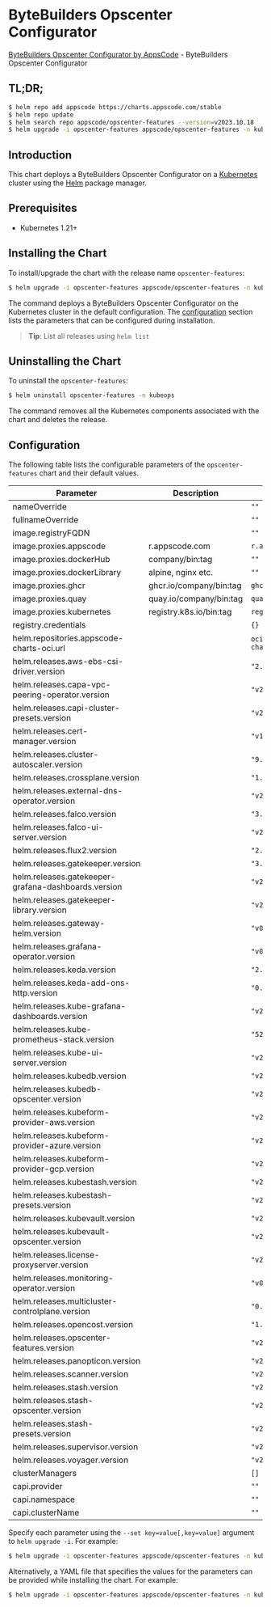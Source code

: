 # ByteBuilders Opscenter Configurator

[ByteBuilders Opscenter Configurator by AppsCode](https://github.com/bytebuilders/installer) - ByteBuilders Opscenter Configurator

## TL;DR;

```bash
$ helm repo add appscode https://charts.appscode.com/stable
$ helm repo update
$ helm search repo appscode/opscenter-features --version=v2023.10.18
$ helm upgrade -i opscenter-features appscode/opscenter-features -n kubeops --create-namespace --version=v2023.10.18
```

## Introduction

This chart deploys a ByteBuilders Opscenter Configurator on a [Kubernetes](http://kubernetes.io) cluster using the [Helm](https://helm.sh) package manager.

## Prerequisites

- Kubernetes 1.21+

## Installing the Chart

To install/upgrade the chart with the release name `opscenter-features`:

```bash
$ helm upgrade -i opscenter-features appscode/opscenter-features -n kubeops --create-namespace --version=v2023.10.18
```

The command deploys a ByteBuilders Opscenter Configurator on the Kubernetes cluster in the default configuration. The [configuration](#configuration) section lists the parameters that can be configured during installation.

> **Tip**: List all releases using `helm list`

## Uninstalling the Chart

To uninstall the `opscenter-features`:

```bash
$ helm uninstall opscenter-features -n kubeops
```

The command removes all the Kubernetes components associated with the chart and deletes the release.

## Configuration

The following table lists the configurable parameters of the `opscenter-features` chart and their default values.

|                      Parameter                      |       Description       |                  Default                   |
|-----------------------------------------------------|-------------------------|--------------------------------------------|
| nameOverride                                        |                         | <code>""</code>                            |
| fullnameOverride                                    |                         | <code>""</code>                            |
| image.registryFQDN                                  |                         | <code>""</code>                            |
| image.proxies.appscode                              | r.appscode.com          | <code>r.appscode.com</code>                |
| image.proxies.dockerHub                             | company/bin:tag         | <code>""</code>                            |
| image.proxies.dockerLibrary                         | alpine, nginx etc.      | <code>""</code>                            |
| image.proxies.ghcr                                  | ghcr.io/company/bin:tag | <code>ghcr.io</code>                       |
| image.proxies.quay                                  | quay.io/company/bin:tag | <code>quay.io</code>                       |
| image.proxies.kubernetes                            | registry.k8s.io/bin:tag | <code>registry.k8s.io</code>               |
| registry.credentials                                |                         | <code>{}</code>                            |
| helm.repositories.appscode-charts-oci.url           |                         | <code>oci://ghcr.io/appscode-charts</code> |
| helm.releases.aws-ebs-csi-driver.version            |                         | <code>"2.23.0"</code>                      |
| helm.releases.capa-vpc-peering-operator.version     |                         | <code>"v2023.10.18"</code>                 |
| helm.releases.capi-cluster-presets.version          |                         | <code>"v2023.10.18"</code>                 |
| helm.releases.cert-manager.version                  |                         | <code>"v1.11.0"</code>                     |
| helm.releases.cluster-autoscaler.version            |                         | <code>"9.29.0"</code>                      |
| helm.releases.crossplane.version                    |                         | <code>"1.13.2"</code>                      |
| helm.releases.external-dns-operator.version         |                         | <code>"v2023.10.1"</code>                  |
| helm.releases.falco.version                         |                         | <code>"3.8.4"</code>                       |
| helm.releases.falco-ui-server.version               |                         | <code>"v2023.10.1"</code>                  |
| helm.releases.flux2.version                         |                         | <code>"2.10.6"</code>                      |
| helm.releases.gatekeeper.version                    |                         | <code>"3.13.3"</code>                      |
| helm.releases.gatekeeper-grafana-dashboards.version |                         | <code>"v2023.10.1"</code>                  |
| helm.releases.gatekeeper-library.version            |                         | <code>"v2023.10.1"</code>                  |
| helm.releases.gateway-helm.version                  |                         | <code>"v0.0.0-latest"</code>               |
| helm.releases.grafana-operator.version              |                         | <code>"v0.0.3"</code>                      |
| helm.releases.keda.version                          |                         | <code>"2.12.0"</code>                      |
| helm.releases.keda-add-ons-http.version             |                         | <code>"0.6.0"</code>                       |
| helm.releases.kube-grafana-dashboards.version       |                         | <code>"v2023.10.1"</code>                  |
| helm.releases.kube-prometheus-stack.version         |                         | <code>"52.1.0"</code>                      |
| helm.releases.kube-ui-server.version                |                         | <code>"v2023.10.1"</code>                  |
| helm.releases.kubedb.version                        |                         | <code>"v2023.10.26-rc.0"</code>            |
| helm.releases.kubedb-opscenter.version              |                         | <code>"v2023.10.26-rc.0"</code>            |
| helm.releases.kubeform-provider-aws.version         |                         | <code>"v2023.06.27"</code>                 |
| helm.releases.kubeform-provider-azure.version       |                         | <code>"v2023.06.27"</code>                 |
| helm.releases.kubeform-provider-gcp.version         |                         | <code>"v2023.06.27"</code>                 |
| helm.releases.kubestash.version                     |                         | <code>"v2023.04.14"</code>                 |
| helm.releases.kubestash-presets.version             |                         | <code>"v2023.10.18"</code>                 |
| helm.releases.kubevault.version                     |                         | <code>"v2023.10.26-rc.0"</code>            |
| helm.releases.kubevault-opscenter.version           |                         | <code>"v2023.10.26-rc.0"</code>            |
| helm.releases.license-proxyserver.version           |                         | <code>"v2023.10.18"</code>                 |
| helm.releases.monitoring-operator.version           |                         | <code>"v0.0.3"</code>                      |
| helm.releases.multicluster-controlplane.version     |                         | <code>"0.2.0"</code>                       |
| helm.releases.opencost.version                      |                         | <code>"1.18.1"</code>                      |
| helm.releases.opscenter-features.version            |                         | <code>"v2023.10.18"</code>                 |
| helm.releases.panopticon.version                    |                         | <code>"v2023.10.1"</code>                  |
| helm.releases.scanner.version                       |                         | <code>"v2023.10.18"</code>                 |
| helm.releases.stash.version                         |                         | <code>"v2023.10.9"</code>                  |
| helm.releases.stash-opscenter.version               |                         | <code>"v2023.10.9"</code>                  |
| helm.releases.stash-presets.version                 |                         | <code>"v2023.10.18"</code>                 |
| helm.releases.supervisor.version                    |                         | <code>"v2023.10.1"</code>                  |
| helm.releases.voyager.version                       |                         | <code>"v2023.9.18"</code>                  |
| clusterManagers                                     |                         | <code>[]</code>                            |
| capi.provider                                       |                         | <code>""</code>                            |
| capi.namespace                                      |                         | <code>""</code>                            |
| capi.clusterName                                    |                         | <code>""</code>                            |


Specify each parameter using the `--set key=value[,key=value]` argument to `helm upgrade -i`. For example:

```bash
$ helm upgrade -i opscenter-features appscode/opscenter-features -n kubeops --create-namespace --version=v2023.10.18 --set image.proxies.appscode=r.appscode.com
```

Alternatively, a YAML file that specifies the values for the parameters can be provided while
installing the chart. For example:

```bash
$ helm upgrade -i opscenter-features appscode/opscenter-features -n kubeops --create-namespace --version=v2023.10.18 --values values.yaml
```
